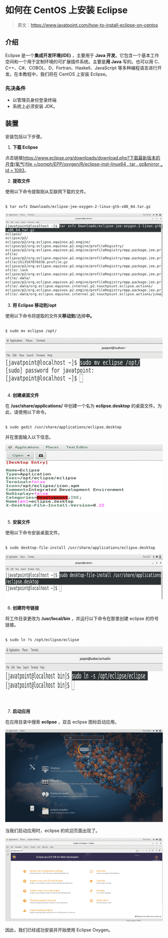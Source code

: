 # 如何在 CentOS 上安装 Eclipse

> 原文：<https://www.javatpoint.com/how-to-install-eclipse-on-centos>

## 介绍

Eclipse 是一个**集成开发环境(IDE)** ，主要用于 **Java 开发**。它包含一个基本工作空间和一个用于定制环境的可扩展插件系统。主要是**用 Java** 写的。也可以用 C、C++、C#、COBOL、D、Fortran、Haskell、JavaScript 等多种编程语言进行开发。在本教程中，我们将在 CentOS 上安装 Eclipse。

### 先决条件

*   以管理员身份登录终端
*   系统上必须安装 JDK。

## 装置

安装包括以下步骤。

1) **下载 Eclipse**

点击链接[https://www.eclipse.org/downloads/download.php?下载最新版本的月食(氧气)file =/oomph/EPP/oxygen/R/eclipse-inst-linux64 . tar . gz&mirror _ id = 1093](https://www.eclipse.org/downloads/download.php?file=/oomph/epp/oxygen/R/eclipse-inst-linux64.tar.gz&mirror_id=1093)。

2) **提取文件**

使用以下命令提取刚从互联网下载的文件。

```

$ tar xvfz Downloads/eclipse-jee-oxygen-2-linux-gtk-x86_64.tar.gz

```

![CentOS How to Install Eclipse on CentOS 1](img/d88acf5a706508118bcf37c50e759e8b.png)

3) **将 Eclipse 移动到/opt**

使用以下命令将提取的文件夹**移动到**/选择**中。**

```

$ sudo mv eclipse /opt/ 

```

![CentOS How to Install Eclipse on CentOS 2](img/4f891e531d627d9bea683d334cfed2ab.png)

4) **创建桌面文件**

在 **/usr/share/applications/** 中创建一个名为 **eclipse.desktop** 的桌面文件。为此，请使用以下命令。

```

$ sudo gedit /usr/share/applications/eclipse.desktop  

```

并在里面输入以下信息。

![CentOS How to Install Eclipse on CentOS 3](img/4f941f1766173d854f577dc6e2576380.png)

5) **安装文件**

使用以下命令安装桌面文件。

```

$ sudo desktop-file-install /usr/share/applications/eclipse.desktop

```

![CentOS How to Install Eclipse on CentOS 4](img/37cb1e230eb17cf5dbf9ead2d0cfd870.png)

6) **创建符号链接**

将工作目录更改为 **/usr/local/bin** ，并运行以下命令在那里创建 eclipse 的符号链接。

```

$ sudo ln ?s /opt/eclipse/eclipse

```

![CentOS How to Install Eclipse on CentOS 5](img/ec033212fdcb8f3549695a8243594be0.png)

7) **启动应用**

在应用目录中搜索 **eclipse** ，双击 eclipse 图标启动应用。

![CentOS How to Install Eclipse on CentOS 6](img/fea8c218f48c8f886fdd20b002961fac.png)

当我们启动应用时，eclipse 的欢迎页面出现了。

![CentOS How to Install Eclipse on CentOS 7](img/6fe5a222bf070ca5d8d6307449efa662.png)

因此，我们已经成功安装并开始使用 Eclipse Oxygen。